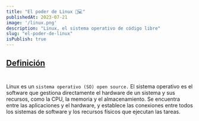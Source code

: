 ```yaml
---
title: "El poder de Linux 🐧💻"
publishedAt: 2023-07-21
image: '/linux.png'
description: "Linux, el sistema operativo de código libre"
slug: "el-poder-de-linux"
isPublish: true
---
```


## <u>Definición</u>

<p style="padding: 5px">

  Linux es un `sistema operativo (SO) open source.` El sistema operativo es el software que gestiona directamente el hardware de un sistema y sus recursos, como la CPU, la memoria y el almacenamiento. Se encuentra entre las aplicaciones y el hardware, y establece las conexiones entre todos los sistemas de software y los recursos físicos que ejecutan las tareas.

</p>

